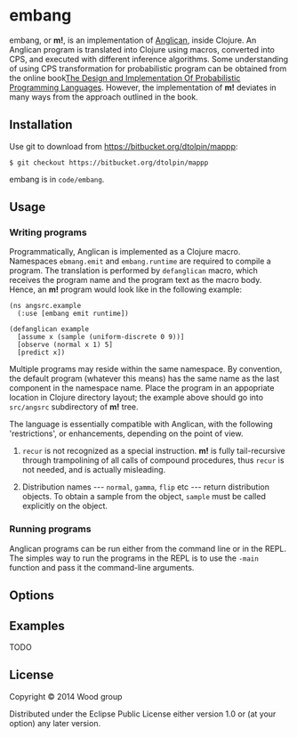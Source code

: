 # embang

embang, or __m!__, is an implementation of
[Anglican](http://www.robots.ox.ac.uk/~fwood/anglican/), inside
Clojure. An Anglican program is translated into Clojure using
macros, converted into CPS, and executed with different
inference algorithms. Some understanding of using CPS
transformation for probabilistic program can be obtained from
the online book[The Design and Implementation Of Probabilistic
Programming Languages](http://dippl.org/). However, the
implementation of __m!__  deviates in many ways from the approach
outlined in the book.

## Installation

Use git to download from https://bitbucket.org/dtolpin/mappp:

	$ git checkout https://bitbucket.org/dtolpin/mappp

embang is in `code/embang`.

## Usage

### Writing programs

Programmatically, Anglican is implemented as a Clojure macro.
Namespaces `ebmang.emit` and `embang.runtime` are required
to compile a program. The translation is performed by
`defanglican` macro, which receives the program name and
the program text as the macro body. Hence, an __m!__ program
would look like in the following example:

    (ns angsrc.example
	  (:use [embang emit runtime])

    (defanglican example
	  [assume x (sample (uniform-discrete 0 9))]
	  [observe (normal x 1) 5]
	  [predict x])

Multiple programs may reside within the same namespace.  By
convention, the default program (whatever this means) has the
same name as the last component in the namespace name.  Place
the program in an appopriate location in Clojure directory
layout; the example above should go into `src/angsrc`
subdirectory of __m!__ tree.

The language is essentially compatible with Anglican, with 
the following 'restrictions', or enhancements, depending on the
point of view. 

  1. `recur` is not recognized as a special instruction. __m!__
  is fully tail-recursive  through trampolining of all calls of
  compound procedures, thus `recur` is not needed, and is
  actually misleading.

  2. Distribution names --- `normal`, `gamma`, `flip` etc --- 
  return distribution objects. To obtain a sample from the
  object, `sample` must be called explicitly on the object.

### Running programs

Anglican programs can be run either from the command line
or in the REPL. The simples way to run the programs in the
REPL is to use the `-main` function and pass it the command-line
arguments.


## Options


## Examples

TODO

## License

Copyright © 2014 Wood group

Distributed under the Eclipse Public License either version 1.0
or (at your option) any later version.
